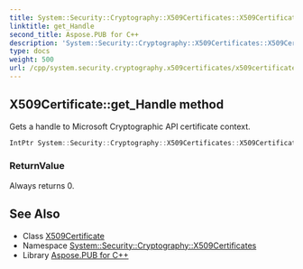 ```yaml
---
title: System::Security::Cryptography::X509Certificates::X509Certificate::get_Handle method
linktitle: get_Handle
second_title: Aspose.PUB for C++
description: 'System::Security::Cryptography::X509Certificates::X509Certificate::get_Handle method. Gets a handle to Microsoft Cryptographic API certificate context in C++.'
type: docs
weight: 500
url: /cpp/system.security.cryptography.x509certificates/x509certificate/get_handle/
---
```

## X509Certificate::get_Handle method


Gets a handle to Microsoft Cryptographic API certificate context.

```cpp
IntPtr System::Security::Cryptography::X509Certificates::X509Certificate::get_Handle() const
```


### ReturnValue

Always returns 0.

## See Also

* Class [X509Certificate](../)
* Namespace [System::Security::Cryptography::X509Certificates](../../)
* Library [Aspose.PUB for C++](../../../)
